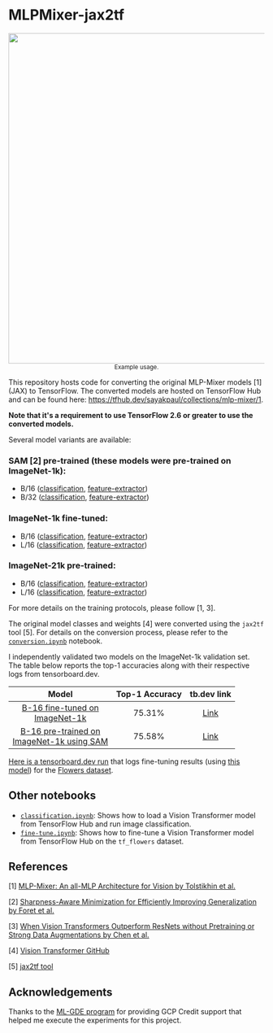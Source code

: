 # MLPMixer-jax2tf

<p align="center">
  <img src="https://i.ibb.co/tmGYFTv/mixer.png" width=650/><br>
  <sup>Example usage.</sup>
</p>

This repository hosts code for converting the original MLP-Mixer models [1] (JAX) to TensorFlow. The converted models are hosted
on TensorFlow Hub and can be found here: https://tfhub.dev/sayakpaul/collections/mlp-mixer/1.

**Note that it's a requirement to use TensorFlow 2.6 or greater to use the converted models.**

Several model variants are available:

### **SAM [2] pre-trained** (these models were pre-trained on ImageNet-1k):

* B/16 ([classification](https://tfhub.dev/sayakpaul/mixer_b16_sam_classification/1), [feature-extractor](https://tfhub.dev/sayakpaul/mixer_b16_sam_fe/1))
* B/32 ([classification](https://tfhub.dev/sayakpaul/mixer_b32_sam_classification/1), [feature-extractor](https://tfhub.dev/sayakpaul/mixer_b32_sam_fe/1))

### **ImageNet-1k fine-tuned**:

* B/16 ([classification](https://tfhub.dev/sayakpaul/mixer_b16_i1k_classification/1), [feature-extractor](https://tfhub.dev/sayakpaul/mixer_b16_i1k_fe/1))
* L/16 ([classification](https://tfhub.dev/sayakpaul/mixer_l16_i1k_classification/1), [feature-extractor](https://tfhub.dev/sayakpaul/mixer_l16_i1k_fe/1))

### **ImageNet-21k pre-trained**:

* B/16 ([classification](https://tfhub.dev/sayakpaul/mixer_b16_i21k_classification/1), [feature-extractor](https://tfhub.dev/sayakpaul/mixer_b16_i21k_fe/1))
* L/16 ([classification](https://tfhub.dev/sayakpaul/mixer_l16_i21k_classification/1), [feature-extractor](https://tfhub.dev/sayakpaul/mixer_l16_i21k_fe/1))

For more details on the training protocols, please follow [1, 3].

The original model classes and weights [4] were converted using the `jax2tf` tool [5]. For details on the conversion process,
please refer to the [`conversion.ipynb`](https://colab.research.google.com/github/sayakpaul/MLPMixer-jax2tf/blob/main/conversion.ipynb) notebook.

I independently validated two models on the ImageNet-1k validation set. The table
below reports the top-1 accuracies along with their respective logs from tensorboard.dev.

| **Model** | **Top-1 Accuracy** | **tb.dev link** |
|:---:|:---:|:---:|
| [B-16 fine-tuned on<br> ImageNet-1k](https://tfhub.dev/sayakpaul/mixer_b16_i1k_classification/1) | 75.31% | [Link](https://tensorboard.dev/experiment/trMCPE2SQYG51FYqyjgh3Q) |
| [B-16 pre-trained on<br> ImageNet-1k using SAM](https://tfhub.dev/sayakpaul/mixer_b16_i1k_classification/1) | 75.58% | [Link](https://tensorboard.dev/experiment/52LkVYfnQDykgyDHmWjzBA/) |

[Here is a tensorboard.dev run](https://tensorboard.dev/experiment/3hbqCglPSNC5OZPnYbeHew/) that logs fine-tuning results (using [this model](https://tfhub.dev/sayakpaul/mixer_b16_i1k_fe/1))
for the [Flowers dataset](https://www.tensorflow.org/datasets/catalog/tf_flowers).

## Other notebooks

* [`classification.ipynb`](https://colab.research.google.com/github/sayakpaul/MLPMixer-jax2tf/blob/main/classification.ipynb): Shows how to load a Vision Transformer model from TensorFlow Hub and run image classification.
* [`fine-tune.ipynb`](https://colab.research.google.com/github/sayakpaul/MLPMixer-jax2tf/blob/main/fine-tune.ipynb): Shows how to
  fine-tune a Vision Transformer model from TensorFlow Hub on the `tf_flowers` dataset.

## References

[1] [MLP-Mixer: An all-MLP Architecture for Vision by Tolstikhin et al.](https://arxiv.org/abs/2105.01601)

[2] [Sharpness-Aware Minimization for Efficiently Improving Generalization by Foret et al.](https://arxiv.org/abs/2010.01412)

[3] [When Vision Transformers Outperform ResNets without Pretraining or Strong Data Augmentations by Chen et al.](https://arxiv.org/abs/2106.01548)

[4] [Vision Transformer GitHub](https://github.com/google-research/vision_transformer)

[5] [jax2tf tool](https://github.com/google/jax/tree/main/jax/experimental/jax2tf/)

## Acknowledgements

Thanks to the [ML-GDE program](https://developers.google.com/community/experts) for providing GCP Credit support that helped me execute the experiments for this project.
